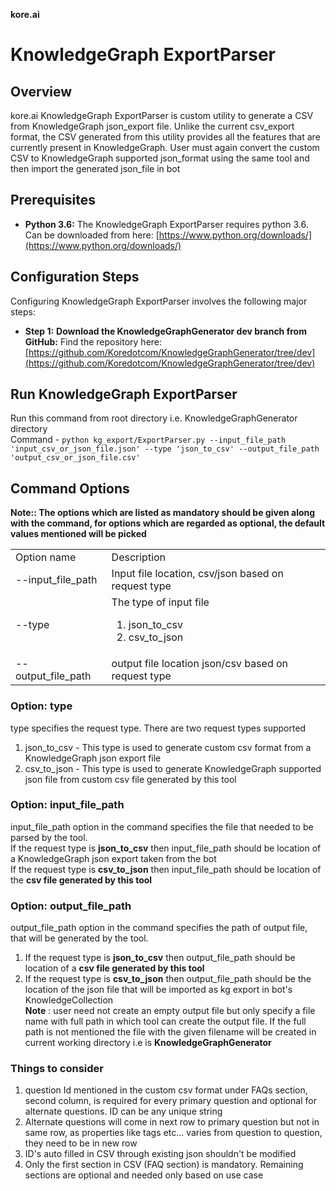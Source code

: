 **kore.ai**

# KnowledgeGraph ExportParser

## Overview
kore.ai KnowledgeGraph ExportParser is custom utility to generate a CSV from KnowledgeGraph json_export file. Unlike the current csv_export format, the CSV generated from this utility provides all the features that are currently present in KnowledgeGraph. User must again convert the custom CSV to KnowledgeGraph supported json_format using the same tool and then import the generated json_file in bot

## Prerequisites
* **Python 3.6:** The KnowledgeGraph ExportParser requires python 3.6. Can be downloaded from here: [https://www.python.org/downloads/](https://www.python.org/downloads/)

## Configuration Steps

Configuring KnowledgeGraph ExportParser involves the following major steps:

* **Step 1:** **Download the KnowledgeGraphGenerator dev branch from GitHub:** Find the repository here: [https://github.com/Koredotcom/KnowledgeGraphGenerator/tree/dev](https://github.com/Koredotcom/KnowledgeGraphGenerator/tree/dev)

## Run KnowledgeGraph ExportParser
Run this command from root directory i.e. KnowledgeGraphGenerator directory
<br>
Command - `python kg_export/ExportParser.py --input_file_path 'input_csv_or_json_file.json' --type 'json_to_csv' --output_file_path 'output_csv_or_json_file.csv'
` <br>

## Command Options

**Note:: The options which are listed as mandatory should be given along with the command, for options which are regarded as optional, the default values mentioned will be picked**

<table>
       <tr>
              <td> Option name </td>
              <td> Description </td>
       <tr>
       <tr>
              <td> --input_file_path </td>
              <td> Input file location, csv/json based on request type</td>
       </tr>  
       <tr>
              <td> --type </td>
              <td> The type of input file 
                     <ol>
                            <li>json_to_csv</li>
                            <li>csv_to_json</li>
                     </ol>
              </td>
       </tr>
       <tr>
         <td> --output_file_path </td>
              <td> output file location json/csv based on request type </td>
       </tr>
</table>

### Option: type
type specifies the request type. There are two request types supported <br>
<ol>
  <li>json_to_csv - This type is used to generate custom csv format from a KnowledgeGraph json export file</li>
  <li>csv_to_json - This type is used to generate KnowledgeGraph supported json file from custom csv file generated by this tool</li>
</ol>


### Option: input_file_path 

input_file_path option in the command specifies the file that needed to be parsed by the tool.<br>
If the request type is **json_to_csv** then input_file_path should be location of a KnowledgeGraph json export taken from the bot <br>
If the request type is **csv_to_json** then input_file_path should be location of the **csv file generated by this tool**

### Option: output_file_path

output_file_path option in the command specifies the path of output file, that will be generated by the tool. <br>
1. If the request type is **json_to_csv** then output_file_path should be location of a **csv file generated by this tool** <br>
2. If the request type is **csv_to_json** then output_file_path should be the location of the json file that will be imported as kg export in bot's KnowledgeCollection<br>
**Note** : user need not create an empty output file but only specify a file name with full path in which tool can create the output file. If the full path is not mentioned the file with the given filename will be created in current working directory i.e is **KnowledgeGraphGenerator**


### Things to consider

<ol>
       <li> 
              question Id mentioned in the custom csv format under FAQs section, second column, is required for every primary question and optional for alternate questions. ID can be any unique string 
       </li>
       <li>
              Alternate questions will come in next row to primary question but not in same row, as properties like tags etc... varies from question to question, they need to be in new row
       </li>
       <li>
              ID's auto filled in CSV through existing json shouldn't be modified
       </li>
       <li>
              Only the first section in CSV (FAQ section) is mandatory. Remaining sections are optional and needed only based on use case
       </li>
</ol>
